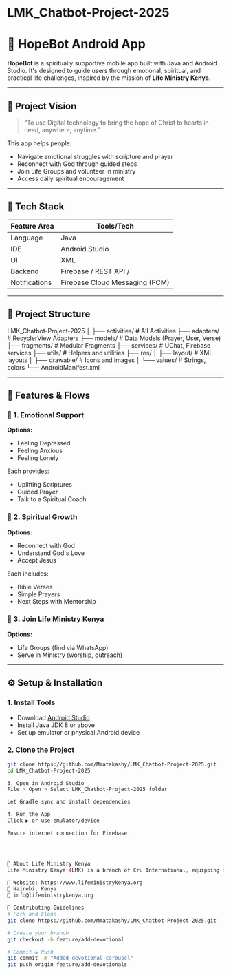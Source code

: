 # LMK_Chatbot-Project-2025

# 🙏 HopeBot  Android App

**HopeBot** is a spiritually supportive mobile app built with Java and Android Studio. It's designed to guide users through emotional, spiritual, and practical life challenges, inspired by the mission of **Life Ministry Kenya**.

---

## 📌 Project Vision

> “To use Digital technology to bring the hope of Christ to hearts in need, anywhere, anytime.”

This app helps people:
- Navigate emotional struggles with scripture and prayer
- Reconnect with God through guided steps
- Join Life Groups and volunteer in ministry
- Access daily spiritual encouragement

---

## 🧰 Tech Stack

| Feature Area    | Tools/Tech                    |
|----------------|-------------------------------|
| Language        | Java                          |
| IDE             | Android Studio                |
| UI              | XML                           |
| Backend   | Firebase / REST API /   |
| Notifications   | Firebase Cloud Messaging (FCM)|

---

## 📁 Project Structure
LMK_Chatbot-Project-2025
│
├── activities/ # All Activities
├── adapters/ # RecyclerView Adapters
├── models/ # Data Models (Prayer, User, Verse)
├── fragments/ # Modular Fragments
├── services/ # UChat, Firebase services
├── utils/ # Helpers and utilities
├── res/
│ ├── layout/ # XML layouts
│ ├── drawable/ # Icons and images
│ └── values/ # Strings, colors
└── AndroidManifest.xml

---

## 📲 Features & Flows

### 💬 1. Emotional Support
**Options:**
- Feeling Depressed
- Feeling Anxious
- Feeling Lonely

Each provides:
- Uplifting Scriptures
- Guided Prayer
- Talk to a Spiritual Coach

### 🙏 2. Spiritual Growth
**Options:**
- Reconnect with God
- Understand God's Love
- Accept Jesus

Each includes:
- Bible Verses
- Simple Prayers
- Next Steps with Mentorship

### 🤝 3. Join Life Ministry Kenya
**Options:**
- Life Groups (find via WhatsApp)
- Serve in Ministry (worship, outreach)


---

## ⚙️ Setup & Installation

### 1. Install Tools

- Download [Android Studio](https://developer.android.com/studio)
- Install Java JDK 8 or above
- Set up emulator or physical Android device

### 2. Clone the Project

```bash
git clone https://github.com/Mmatakashy/LMK_Chatbot-Project-2025.git
cd LMK_Chatbot-Project-2025

3. Open in Android Studio
File > Open > Select LMK_Chatbot-Project-2025 folder

Let Gradle sync and install dependencies

4. Run the App
Click ▶️ or use emulator/device

Ensure internet connection for Firebase




🙋 About Life Ministry Kenya
Life Ministry Kenya (LMK) is a branch of Cru International, equipping individuals and communities to grow spiritually and impact their world.

🔗 Website: https://www.lifeministrykenya.org
📍 Nairobi, Kenya
📧 info@lifeministrykenya.org

🙌 Contributing Guidelines
# Fork and Clone
git clone https://github.com/Mmatakashy/LMK_Chatbot-Project-2025.git

# Create your branch
git checkout -b feature/add-devotional

# Commit & Push
git commit -m "Added devotional carousel"
git push origin feature/add-devotionals

